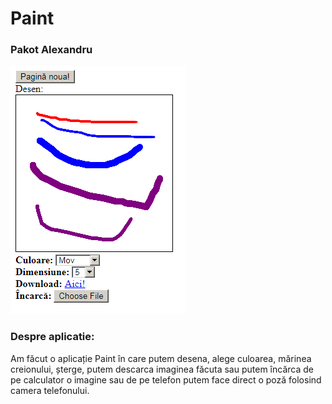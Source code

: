 # Paint

### Pakot Alexandru

![alt text](https://github.com/pakotalexandru/mobile-programming-2019/blob/master/PakotAlexandruPaint/Poza.png)

### Despre aplicatie:

Am făcut o aplicație Paint în care putem desena, alege culoarea, mărinea creionului, șterge, putem descarca imaginea făcuta 
sau putem încărca de pe calculator o imagine sau de pe telefon putem face direct o poză folosind camera telefonului.



